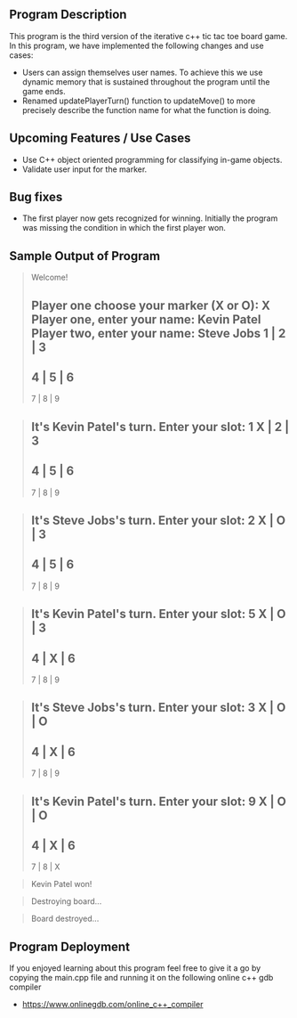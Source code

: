 ## Program Description 

This program is the third version of the iterative c++ tic tac toe board game. 
In this program, we have implemented the following changes and use cases: 

* Users can assign themselves user names. To achieve this we use dynamic memory that is 
sustained throughout the program until the game ends. 
* Renamed updatePlayerTurn() function to updateMove() to more precisely describe the function 
name for what the function is doing. 

## Upcoming Features / Use Cases 
* Use C++ object oriented programming for classifying in-game objects. 
* Validate user input for the marker. 

## Bug fixes
* The first player now gets recognized for winning. Initially the program was missing the 
condition in which the first player won. 

## Sample Output of Program

> Welcome! 
> 
> Player one choose your marker (X or O): X
> Player one, enter your name: Kevin Patel
> Player two, enter your name: Steve Jobs
>  1 | 2 | 3
> -----------
>  4 | 5 | 6
> -----------
>  7 | 8 | 9

> It's Kevin Patel's turn. Enter your slot: 1
>  X | 2 | 3
> -----------
>  4 | 5 | 6
> -----------
>  7 | 8 | 9

> It's Steve Jobs's turn. Enter your slot: 2
> X | O | 3
> -----------
>  4 | 5 | 6
> -----------
>  7 | 8 | 9

> It's Kevin Patel's turn. Enter your slot: 5
>  X | O | 3
> -----------
>  4 | X | 6
> -----------
>  7 | 8 | 9

> It's Steve Jobs's turn. Enter your slot: 3
>  X | O | O
> -----------
>  4 | X | 6
> -----------
>  7 | 8 | 9

> It's Kevin Patel's turn. Enter your slot: 9
>  X | O | O
> -----------
>  4 | X | 6
> -----------
>  7 | 8 | X


>  Kevin Patel won! 

> Destroying board...

> Board destroyed...

## Program Deployment 
If you enjoyed learning about this program feel free to give it a go 
by copying the main.cpp file and running it on the following online c++ gdb compiler
* https://www.onlinegdb.com/online_c++_compiler

   

